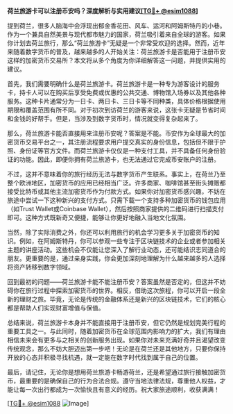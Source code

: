 **荷兰旅游卡可以注册币安吗？深度解析与实用建议[[TG💪+ @esim1088](https://t.me/s/esim1088)]**

提到荷兰，很多人脑海中会浮现出郁金香花田、风车、运河和阿姆斯特丹的小巷。作为一个兼具自然美景与现代都市魅力的国家，荷兰吸引着来自全球的游客。如果你计划去荷兰旅行，那么“荷兰旅游卡”无疑是一个非常受欢迎的选择。然而，近年来随着数字货币的普及，越来越多的人开始关注：荷兰旅游卡是否能用于注册币安这样的加密货币交易所？本文将从多个角度为你详细解答这一问题，并提供实用的建议。

首先，我们需要明确什么是荷兰旅游卡。荷兰旅游卡是一种专为游客设计的服务卡，持卡人可以在购买后享受免费或优惠的公共交通、博物馆入场券以及其他各种服务。这种卡片通常分为一日卡、两日卡、三日卡等不同种类，具体价格根据使用期限和覆盖范围有所不同。对于初次到访荷兰的游客来说，这张卡无疑是节省时间和金钱的好帮手。但是，当涉及到数字货币时，情况就变得复杂起来了。

那么，荷兰旅游卡能否直接用来注册币安呢？答案是不能。币安作为全球最大的加密货币交易平台之一，其注册流程要求用户提交真实的身份信息，包括但不限于护照、身份证等官方文件。而荷兰旅游卡仅仅是一种支付工具，并不具备任何身份验证的功能。因此，即便你拥有荷兰旅游卡，也无法通过它完成币安账户的注册。

不过，这并不意味着你的旅行经历无法与数字货币产生联系。事实上，在荷兰乃至整个欧洲地区，加密货币的应用已经相当广泛。许多商家、咖啡馆甚至街头摊贩都接受比特币或其他主流加密货币作为付款方式。如果你对加密货币感兴趣，不妨在旅途中尝试一下这种新兴的支付方式。只需下载一个支持多种加密货币的钱包应用（如Trust Wallet或Coinbase Wallet），然后按照商家提供的二维码进行扫描支付即可。这种方式既新奇又便捷，能够让你更好地融入当地文化氛围。

当然，除了实际消费之外，你还可以利用旅行的机会学习更多关于加密货币的知识。例如，在阿姆斯特丹，你可以参观一些专注于区块链技术的企业或者参加相关主题的讲座活动。这些机会不仅能让您深入了解行业动态，还可能结识志同道合的朋友。更重要的是，通过亲身实践，你会更加深刻地理解为什么越来越多的人选择将资产转移到数字领域。

回到最初的问题——荷兰旅游卡能不能注册币安？答案虽然是否定的，但这并不妨碍你在旅行过程中探索加密货币的世界。相反，借助这次旅程，你可以开启一段全新的理财之旅。毕竟，无论是传统的金融体系还是新兴的区块链技术，它们的核心都是帮助人们实现财富增值与保值。

总结来说，荷兰旅游卡本身并不能直接用于注册币安，但它仍然是规划完美行程的重要工具之一。与此同时，随着加密货币在全球范围内影响力的扩大，我们有理由相信未来会有更多与之相关的创新服务出现。如果你对未来充满好奇并且渴望改变传统观念，那么不妨大胆迈出第一步吧！无论是在荷兰还是其他地方，只要你保持开放的心态并积极寻找机遇，就一定能在数字时代找到属于自己的位置。

最后，请记住，无论你是想用荷兰旅游卡畅游荷兰，还是希望通过旅行接触加密货币，最重要的是确保自己的行为合法合规。遵守当地法律法规，尊重他人权益，才能让每一次出行都成为一次愉快且有意义的经历。祝大家旅途顺利，收获满满！

[[TG💪+ @esim1088](https://t.me/s/esim1088) ![Image](https://i.postimg.cc/4NQfJmqS/Snipaste-2025-05-13-00-14-12.png)]